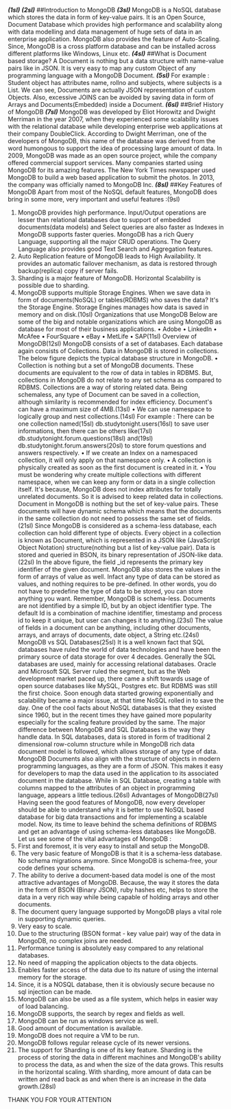 ***(1sl)***
***(2sl)***
##Introduction to MongoDB ***(3sl)***
MongoDB is a NoSQL database which stores the data in form of key-value pairs. It is an Open Source, Document Database which provides high performance and scalability along with data modelling and data management of huge sets of data in an enterprise application.
MongoDB also provides the feature of Auto-Scaling. Since, MongoDB is a cross platform database and can be installed across different platforms like Windows, Linux etc. ***(4sl)***
##What is Document based storage?
A Document is nothing but a data structure with name-value pairs like in JSON. It is very easy to map any custom Object of any programming language with a MongoDB Document. ***(5sl)*** For example : Student object has attributes name, rollno and subjects, where subjects is a List.
We can see, Documents are actually JSON representation of custom Objects. Also, excessive JOINS can be avoided by saving data in form of Arrays and Documents(Embedded) inside a Document. ***(6sl)***
##Brief History of MongoDB ***(7sl)***
MongoDB was developed by Eliot Horowitz and Dwight Merriman in the year 2007, when they experienced some scalability issues with the relational database while developing enterprise web applications at their company DoubleClick. According to Dwight Merriman, one of the developers of MongoDB, this name of the database was derived from the word humongous to support the idea of processing large amount of data.
In 2009, MongoDB was made as an open source project, while the company offered commercial support services. Many companies started using MongoDB for its amazing features. The New York Times newspaper used MongoDB to build a web based application to submit the photos. In 2013, the company was officially named to MongoDB Inc. ***(8sl)***
##Key Features of MongoDB 
Apart from most of the NoSQL default features, MongoDB does bring in some more, very important and useful features :(9sl)
1.	MongoDB provides high performance. Input/Output operations are lesser than relational databases due to support of embedded documents(data models) and Select queries are also faster as Indexes in MongoDB supports faster queries. MongoDB has a rich Query Language, supporting all the major CRUD operations. The Query Language also provides good Text Search and Aggregation features.
2.	Auto Replication feature of MongoDB leads to High Availability. It provides an automatic failover mechanism, as data is restored through backup(replica) copy if server fails.
3.	Sharding is a major feature of MongoDB. Horizontal Scalability is possible due to sharding.
4.	MongoDB supports multiple Storage Engines. When we save data in form of documents(NoSQL) or tables(RDBMS) who saves the data? It's the Storage Engine. Storage Engines manages how data is saved in memory and on disk.(10sl)
Organizations that use MongoDB
Below are some of the big and notable organizations which are using MongoDB as database for most of their business applications.
•	Adobe
•	LinkedIn
•	McAfee
•	FourSquare
•	eBay
•	MetLife
•	SAP(11sl)
Overview of MongoDB(12sl)
MongoDB consists of a set of databases. Each database again consists of Collections. Data in MongoDB is stored in collections. The below figure depicts the typical database structure in MongoDB.
•	Collection is nothing but a set of MongoDB documents. These documents are equivalent to the row of data in tables in RDBMS. But, collections in MongoDB do not relate to any set schema as compared to RDBMS. Collections are a way of storing related data. Being schemaless, any type of Document can be saved in a collection, although similarity is recommended for index efficiency. Document's can have a maximum size of 4MB.(13sl)
•	We can use namespace to logically group and nest collections.(14sl) For example : There can be one collection named(15sl) db.studytonight.users(16sl) to save user informations, then there can be others like(17sl) db.studytonight.forum.questions(18sl) and(19sl) db.studytonight.forum.answers(20sl) to store forum questions and answers respectively.
•	If we create an Index on a namespaced collection, it will only apply on that namespace only.
•	A collection is physically created as soon as the first document is created in it.
•	You must be wondering why create multiple collections with different namespace, when we can keep any form or data in a single collection itself. It's because, MongoDB does not index attributes for totally unrelated documents. So it is advised to keep related data in collections.
Document in MongoDB is nothing but the set of key-value pairs. These documents will have dynamic schema which means that the documents in the same collection do not need to possess the same set of fields.(21sl)
Since MongoDB is considered as a schema-less database, each collection can hold different type of objects. Every object in a collection is known as Document, which is represented in a JSON like (JavaScript Object Notation) structure(nothing but a list of key-value pair). Data is stored and queried in BSON, its binary representation of JSON-like data.(22sl)
In the above figure, the field _id represents the primary key identifier of the given document. MongoDB also stores the values in the form of arrays of value as well. Infact any type of data can be stored as values, and nothing requires to be pre-defined. In other words, you do not have to predefine the type of data to be stored, you can store anything you want. Remember, MongoDB is schema-less.
Documents are not identified by a simple ID, but by an object identifier type. The default Id is a combination of machine identifier, timestamp and process id to keep it unique, but user can changes it to anything.(23sl)
The value of fields in a document can be anything, including other documents, arrays, and arrays of documents, date object, a String etc.(24sl)
MongoDB vs SQL Databases(25sl) 
It is a well known fact that SQL databases have ruled the world of data technologies and have been the primary source of data storage for over 4 decades. Generally the SQL databases are used, mainly for accessing relational databases.
Oracle and Microsoft SQL Server ruled the segment, but as the Web development market paced up, there came a shift towards usage of open source databases like MySQL, Postgres etc. But RDBMS was still the first choice.
Soon enough data started growing exponentially and scalability became a major issue, at that time NoSQL rolled in to save the day.
One of the cool facts about NoSQL databases is that they existed since 1960, but in the recent times they have gained more popularity especially for the scaling feature provided by the same.
The major difference between MongoDB and SQL Databases is the way they handle data. In SQL databases, data is stored in form of traditional 2 dimensional row-column structure while in MongoDB rich data document model is followed, which allows storage of any type of data.
MongoDB Documents also align with the structure of objects in modern programming languages, as they are a form of JSON. This makes it easy for developers to map the data used in the application to its associated document in the database. While in SQL Database, creating a table with columns mapped to the attributes of an object in programming language, appears a little tedious.(26sl)
Advantages of MongoDB(27sl)
Having seen the good features of MongoDB, now every developer should be able to understand why it is better to use NoSQL based database for big data transactions and for implementing a scalable model. Now, its time to leave behind the schema definitions of RDBMS and get an advantage of using schema-less databases like MongoDB. Let us see some of the vital advantages of MongoDB :
1.	First and foremost, it is very easy to install and setup the MongoDB.
2.	The very basic feature of MongoDB is that it is a schema-less database. No schema migrations anymore. Since MongoDB is schema-free, your code defines your schema.
3.	The ability to derive a document-based data model is one of the most attractive advantages of MongoDB. Because, the way it stores the data in the form of BSON (Binary JSON), ruby hashes etc, helps to store the data in a very rich way while being capable of holding arrays and other documents.
4.	The document query language supported by MongoDB plays a vital role in supporting dynamic queries.
5.	Very easy to scale.
6.	Due to the structuring (BSON format - key value pair) way of the data in MongoDB, no complex joins are needed.
7.	Performance tuning is absolutely easy compared to any relational databases.
8.	No need of mapping the application objects to the data objects.
9.	Enables faster access of the data due to its nature of using the internal memory for the storage.
10.	Since, it is a NOSQL database, then it is obviously secure because no sql injection can be made.
11.	MongoDB can also be used as a file system, which helps in easier way of load balancing.
12.	MongoDB supports, the search by regex and fields as well.
13.	MongoDB can be run as windows service as well.
14.	Good amount of documentation is available.
15.	MongoDB does not require a VM to be run.
16.	MongoDB follows regular release cycle of its newer versions.
17.	The support for Sharding is one of its key feature. Sharding is the process of storing the data in different machines and MongoDB's ability to process the data, as and when the size of the data grows. This results in the horizontal scaling. With sharding, more amount of data can be written and read back as and when there is an increase in the data growth.(28sl)

THANK YOU FOR YOUR ATTENTION
